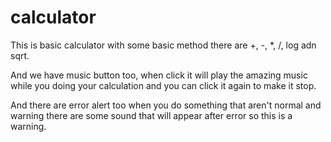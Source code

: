 # calculator
This is basic calculator with some basic method 
there are +, -, *, /, log adn sqrt.

And we have music button too, when click it will play the amazing music while you doing
your calculation and you can click it again to make it stop.

And there are error alert too when you do something that aren't normal and warning 
there are some sound that will appear after error so this is a warning.